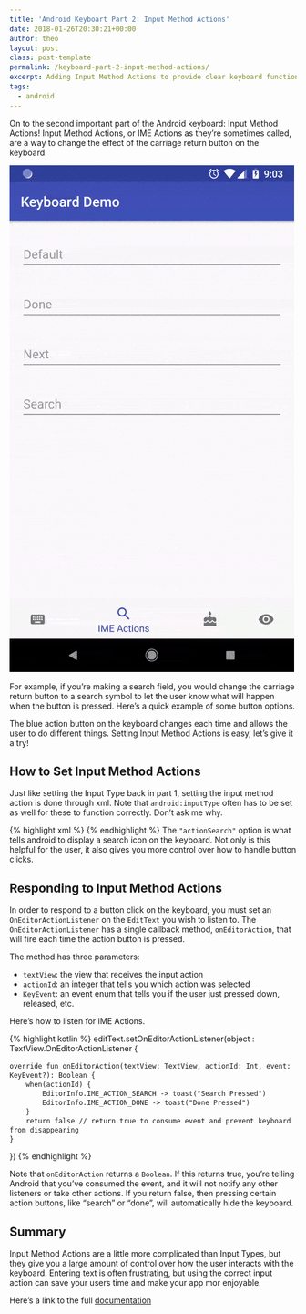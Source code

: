 ```yaml
---
title: 'Android Keyboart Part 2: Input Method Actions'
date: 2018-01-26T20:30:21+00:00
author: theo
layout: post
class: post-template
permalink: /keyboard-part-2-input-method-actions/
excerpt: Adding Input Method Actions to provide clear keyboard functionality
tags:
  - android
---
```

On to the second important part of the Android keyboard: Input Method Actions! Input Method Actions, or IME Actions as they’re sometimes called, are a way to change the effect of the carriage return button on the keyboard.

![](/assets/images/2018/keyboard-2-ime/ime.gif)

For example, if you’re making a search field, you would change the carriage return button to a search symbol to let the user know what will happen when the button is pressed. Here’s a quick example of some button options.

The blue action button on the keyboard changes each time and allows the user to do different things. Setting Input Method Actions is easy, let’s give it a try!

## How to Set Input Method Actions
Just like setting the Input Type back in part 1, setting the input method action is done through xml.
Note that `android:inputType` often has to be set as well for these to function correctly. Don’t ask me why.

{% highlight xml %}
<EditText
    android:layout_width="match_parent"
    android:layout_height="wrap_content"
    android:hint="Search"
    android:imeOptions="actionSearch"
    android:inputType="text"
    />
{% endhighlight %}
The `"actionSearch"` option is what tells android to display a search icon on the keyboard. Not only is this helpful for the user, it also gives you more control over how to handle button clicks.

## Responding to Input Method Actions
In order to respond to a button click on the keyboard, you must set an `OnEditorActionListener` on the `EditText` you wish to listen to.
The `OnEditorActionListener` has a single callback method, `onEditorAction`, that will fire each time the action button is pressed.

The method has three parameters: 
- `textView`: the view that receives the input action
- `actionId`: an integer that tells you which action was selected
- `KeyEvent`: an event enum that tells you if the user just pressed down, released, etc.

Here’s how to listen for IME Actions.

{% highlight kotlin %}
editText.setOnEditorActionListener(object : TextView.OnEditorActionListener {

    override fun onEditorAction(textView: TextView, actionId: Int, event: KeyEvent?): Boolean {
        when(actionId) {
            EditorInfo.IME_ACTION_SEARCH -> toast("Search Pressed")
            EditorInfo.IME_ACTION_DONE -> toast("Done Pressed")
        }
        return false // return true to consume event and prevent keyboard from disappearing
    }
})
{% endhighlight %}

Note that `onEditorAction` returns a `Boolean`. If this returns true, you’re telling Android that you’ve consumed the event, and it will not notify any other listeners or take other actions. If you return false, then pressing certain action buttons, like “search” or “done”, will automatically hide the keyboard.

## Summary
Input Method Actions are a little more complicated than Input Types, but they give you a large amount of control over how the user interacts with the keyboard.
Entering text is often frustrating, but using the correct input action can save your users time and make your app mor enjoyable.

Here’s a link to the full [documentation](https://developer.android.com/reference/android/widget/TextView#attr_android:imeOptions)
